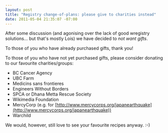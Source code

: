 ```yaml
---
layout: post
title: "Registry change-of-plans: please give to charities instead"
date: 2011-05-04 21:35:07 -07:00
---
```

After some discussion (and agonising over the lack of good wregistry solutions... but that's mostly Lois) we have decided to *not want gifts*.

To those of you who have already purchased gifts, thank you!

<!--more-->

To those of you who have not yet purchased gifts, please consider donating to our favourite charities/groups:

- BC Cancer Agency
- UBC Farm
- Medicins sans frontieres
- Engineers Without Borders
- SPCA or Dhana Metta Rescue Society
- Wikimedia Foundation
- MercyCorp (e.g. for [http://www.mercycorps.org/japanearthquake](http://www.mercycorps.org/japanearthquake))
- Warchild

We would, however, still love to see your favourite recipes anyway. :-)
